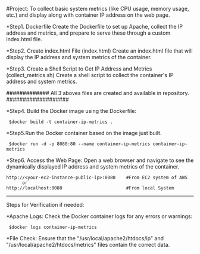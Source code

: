 
#Project: 
To collect basic system metrics (like CPU usage, memory usage, etc.) and display along with container IP address on the web page.

*Step1. Dockerfile
Create the Dockerfile to set up Apache, collect the IP address and metrics, and prepare to serve these through a custom index.html file.

*Step2. Create index.html File (index.html)
Create an index.html file that will display the IP address and system metrics of the container.

*Step3. Create a Shell Script to Get IP Address and Metrics (collect_metrics.sh)
Create a shell script to collect the container's IP address and system metrics.

############# All 3 aboves files are created and available in repository.  ###################

*Step4. Build the Docker image using the Dockerfile:

     $docker build -t container-ip-metrics .

*Step5.Run the Docker container based on the image just built.
 
     $docker run -d -p 8080:80 --name container-ip-metrics container-ip-metrics

*Step6. Access the Web Page: 
        Open a web browser and navigate to see the dynamically displayed IP address and system metrics of the container.

    http://<your-ec2-instance-public-ip>:8080    #From EC2 system of AWS
          or
    http://localhost:8080                        #From local System

---------------------------------------------------------------------------------
Steps for Verification if needed:

  *Apache Logs: Check the Docker container logs for any errors or warnings:

     $docker logs container-ip-metrics
  *File Check: Ensure that the "/usr/local/apache2/htdocs/ip" and "/usr/local/apache2/htdocs/metrics" files contain the correct data.
